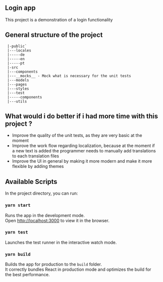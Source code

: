 ## Login app
This project is a demonstration of a login functionality 

## General structure of the project

  ```
   |-public`
   |---locales
   |-----de
   |-----en
   |-----pt
   |-src
   |---components
   |---__mocks__ - Mock what is necessary for the unit tests
   |---models
   |---pages
   |---styles
   |---test
   |-----components
   |---utils
  ```

## What would i do better if i had more time with this project ?
- Improve the quality of the unit tests, as they are very basic at the moment
- Improve the work flow regarding localization, because at the moment if a new text is added the programmer needs to manually add translations to each translation files
- Improve the UI in general by making it more modern and make it more flexible by adding themes

## Available Scripts
In the project directory, you can run:

### `yarn start`
Runs the app in the development mode.\
Open [http://localhost:3000](http://localhost:3000) to view it in the browser.

### `yarn test`
Launches the test runner in the interactive watch mode.

### `yarn build`
Builds the app for production to the `build` folder.\
It correctly bundles React in production mode and optimizes the build for the best performance.